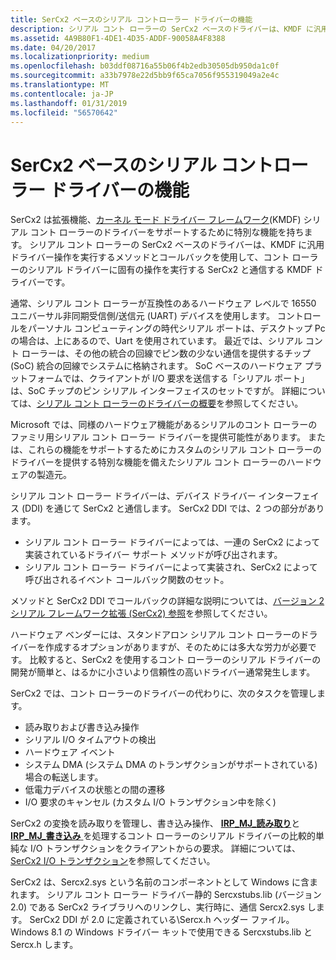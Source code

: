 ```yaml
---
title: SerCx2 ベースのシリアル コントローラー ドライバーの機能
description: シリアル コント ローラーの SerCx2 ベースのドライバーは、KMDF に汎用ドライバー操作を実行するメソッドとコールバックを使用して、コント ローラーのシリアル ドライバーに固有の操作を実行する SerCx2 と通信する KMDF ドライバーです。
ms.assetid: 4A9B80F1-4DE1-4D35-ADDF-90058A4F8388
ms.date: 04/20/2017
ms.localizationpriority: medium
ms.openlocfilehash: b03ddf08716a55b06f4b2edb30505db950da1c0f
ms.sourcegitcommit: a33b7978e22d5bb9f65ca7056f955319049a2e4c
ms.translationtype: MT
ms.contentlocale: ja-JP
ms.lasthandoff: 01/31/2019
ms.locfileid: "56570642"
---
```

# <a name="features-of-sercx2-based-serial-controller-drivers"></a>SerCx2 ベースのシリアル コントローラー ドライバーの機能


SerCx2 は拡張機能、[カーネル モード ドライバー フレームワーク](https://msdn.microsoft.com/library/windows/hardware/ff544296)(KMDF) シリアル コント ローラーのドライバーをサポートするために特別な機能を持ちます。 シリアル コント ローラーの SerCx2 ベースのドライバーは、KMDF に汎用ドライバー操作を実行するメソッドとコールバックを使用して、コント ローラーのシリアル ドライバーに固有の操作を実行する SerCx2 と通信する KMDF ドライバーです。

通常、シリアル コント ローラーが互換性のあるハードウェア レベルで 16550 ユニバーサル非同期受信側/送信元 (UART) デバイスを使用します。 コントロールをパーソナル コンピューティングの時代シリアル ポートは、デスクトップ Pc の場合は、上にあるので、Uart を使用されています。 最近では、シリアル コント ローラーは、その他の統合の回線でピン数の少ない通信を提供するチップ (SoC) 統合の回線でシステムに格納されます。 SoC ベースのハードウェア プラットフォームでは、クライアントが I/O 要求を送信する「シリアル ポート」は、SoC チップのピン シリアル インターフェイスのセットですが。 詳細については、[シリアル コント ローラーのドライバーの概要](serial-drivers-overview.md)を参照してください。

Microsoft では、同様のハードウェア機能があるシリアルのコント ローラーのファミリ用シリアル コント ローラー ドライバーを提供可能性があります。 または、これらの機能をサポートするためにカスタムのシリアル コント ローラーのドライバーを提供する特別な機能を備えたシリアル コント ローラーのハードウェアの製造元。

シリアル コント ローラー ドライバーは、デバイス ドライバー インターフェイス (DDI) を通じて SerCx2 と通信します。 SerCx2 DDI では、2 つの部分があります。

-   シリアル コント ローラー ドライバーによっては、一連の SerCx2 によって実装されているドライバー サポート メソッドが呼び出されます。
-   シリアル コント ローラー ドライバーによって実装され、SerCx2 によって呼び出されるイベント コールバック関数のセット。

メソッドと SerCx2 DDI でコールバックの詳細な説明については、[バージョン 2 シリアル フレームワーク拡張 (SerCx2) 参照](https://msdn.microsoft.com/library/windows/hardware/dn265349)を参照してください。

ハードウェア ベンダーには、スタンドアロン シリアル コント ローラーのドライバーを作成するオプションがありますが、そのためには多大な労力が必要です。 比較すると、SerCx2 を使用するコント ローラーのシリアル ドライバーの開発が簡単と、はるかに小さいより信頼性の高いドライバー通常発生します。

SerCx2 では、コント ローラーのドライバーの代わりに、次のタスクを管理します。

-   読み取りおよび書き込み操作
-   シリアル I/O タイムアウトの検出
-   ハードウェア イベント
-   システム DMA (システム DMA のトランザクションがサポートされている) 場合の転送します。
-   低電力デバイスの状態との間の遷移
-   I/O 要求のキャンセル (カスタム I/O トランザクション中を除く)

SerCx2 の変換を読み取りを管理し、書き込み操作、 [ **IRP\_MJ\_読み取り**](https://msdn.microsoft.com/library/windows/hardware/ff546883)と[ **IRP\_MJ\_書き込み** ](https://msdn.microsoft.com/library/windows/hardware/ff546904)を処理するコント ローラーのシリアル ドライバーの比較的単純な I/O トランザクションをクライアントからの要求。 詳細については、[SerCx2 I/O トランザクション](sercx2-i-o-transactions.md)を参照してください。

SerCx2 は、Sercx2.sys という名前のコンポーネントとして Windows に含まれます。 シリアル コント ローラー ドライバー静的 Sercxstubs.lib (バージョン 2.0) である SerCx2 ライブラリへのリンクし、実行時に、通信 Sercx2.sys します。 SerCx2 DDI が 2.0 に定義されている\\Sercx.h ヘッダー ファイル。 Windows 8.1 の Windows ドライバー キットで使用できる Sercxstubs.lib と Sercx.h します。

 

 




